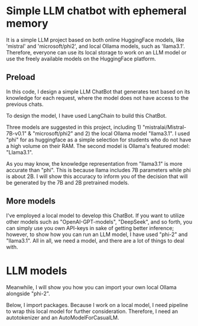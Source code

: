 # Simple LLM chatbot with ephemeral memory
It is a simple LLM project based on both online HuggingFace models, like 'mistral' and 'microsoft/phi2', and local Ollama models, such as 'llama3.1'. 
Therefore, everyone can use its local storage to work on an LLM model or use the freely available models on the HuggingFace platform.

## Preload
In this code, I design a simple LLM ChatBot that generates text based on its knowledge for each request, where the model does not have access to the previous chats.

To design the model, I have used LangChain to build this ChatBot.

Three models are suggested in this project, including 1) "mistralai/Mistral-7B-v0.1" & "microsoft/phi2" and 2) the local Ollama model "llama3.1". I used "phi" for as huggingface as a simple selection for students who do not have a high volume on their RAM. The second model is Ollama's featured model: "Llama3.1".

As you may know, the knowledge representation from "llama3.1" is more accurate than "phi". This is because llama includes 7B parameters while phi is about 2B. I will show this accuracy to inform you of the decision that will be generated by the 7B and 2B pretrained models. 

## More models
I've employed a local model to develop this ChatBot. If you want to utilize other models such as "OpenAI-GPT-models", "DeepSeek", and so forth, you can simply use you own API-keys in sake of getting better inference; however, to show how you can run an LLM model, I have used "phi-2" and "llama3.1". All in all, we need a model, and there are a lot of things to deal with. 


# LLM models
Meanwhile, I will show you how you can import your own local Ollama alongside "phi-2".

Below, I import packages. Because I work on a local model, I need pipeline to wrap this local model for further consideration. Therefore, I need an autotokenizer and an AutoModelForCasualLM.
